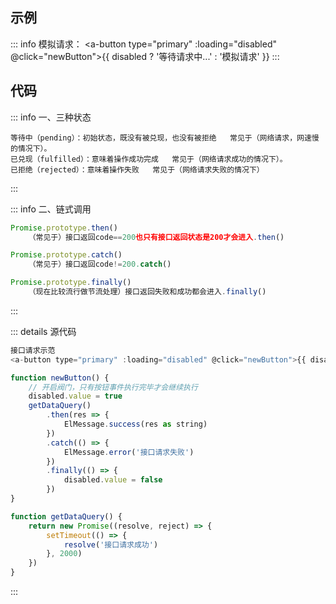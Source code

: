 <c-title title="Promise理解" />

## 示例

::: info 模拟请求：
<a-button type="primary" :loading="disabled" @click="newButton">{{ disabled ? '等待请求中...' : '模拟请求' }}</a-button>
:::

## 代码

::: info 一、三种状态
```
等待中（pending）：初始状态，既没有被兑现，也没有被拒绝   常见于（网络请求，网速慢的情况下）。
已兑现（fulfilled）：意味着操作成功完成   常见于（网络请求成功的情况下）。
已拒绝（rejected）：意味着操作失败   常见于（网络请求失败的情况下）
```
:::

::: info 二、链式调用
``` js
Promise.prototype.then()
    （常见于）接口返回code==200也只有接口返回状态是200才会进入.then()

Promise.prototype.catch()
    （常见于）接口返回code!=200.catch()

Promise.prototype.finally()
    （现在比较流行做节流处理）接口返回失败和成功都会进入.finally()
```
:::

::: details 源代码
``` js
接口请求示范
<a-button type="primary" :loading="disabled" @click="newButton">{{ disabled ? '等待请求中...' : '模拟请求' }}</a-button>

function newButton() {
    // 开启阀门，只有按钮事件执行完毕才会继续执行
    disabled.value = true
    getDataQuery()
        .then(res => {
            ElMessage.success(res as string)
        })
        .catch(() => {
            ElMessage.error('接口请求失败')
        })
        .finally(() => {
            disabled.value = false
        })
}

function getDataQuery() {
    return new Promise((resolve, reject) => {
        setTimeout(() => {
            resolve('接口请求成功')
        }, 2000)
    })
}
```
:::

<script setup lang="ts">
// =======  依赖引入  =======
import { ref } from 'vue'
import { message } from 'ant-design-vue'
// =======  类型声明  =======

// =======  变量声明  =======
const disabled = ref(false)
// =======  主流程  =======

// =======  函数声明  =======
function newButton() {
    // 开启阀门，只有按钮事件执行完毕才会继续执行
    disabled.value = true
    getDataQuery()
        .then(res => {
            message.success(res as string)
        })
        .catch(() => {
            message.error('接口请求失败')
        })
        .finally(() => {
            disabled.value = false
        })
}

function getDataQuery() {
    return new Promise((resolve, reject) => {
        setTimeout(() => {
            resolve('接口请求成功')
        }, 2000)
    })
}
// =======  属性返回  =======
</script>

<style lang="scss" scoped>
.ant-btn-primary {
    margin: 10px 0;
}
</style>
